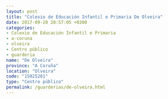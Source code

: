 ```yaml
---
layout: post
title: "Colexio de Educación Infantil e Primaria De Olveira"
date: 2017-09-20 20:57:05 +0200
categories:
- Colexio de Educación Infantil e Primaria
- a-coruna
- olveira
- Centro público
- guarderia
name: "De Olveira"
province: "A Coruña"
location: "Olveira"
code: "15025281"
type: "Centro público"
permalink: /guarderias/de-olveira.html
---
```

